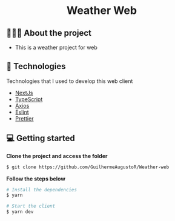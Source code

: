 <h1 align="center">
	<!-- <img alt="Logo" src=".github/logo.png" width="200px" /> -->
  Weather Web
</h1>

## 👨🏻‍💻 About the project

- <p >This is a weather project for web</p>

## 🚀 Technologies

Technologies that I used to develop this web client

- [NextJs](https://nextjs.org/)
- [TypeScript](https://www.typescriptlang.org/)
- [Axios](https://github.com/axios/axios)
- [Eslint](https://eslint.org/)
- [Prettier](https://prettier.io/)

## 💻 Getting started

**Clone the project and access the folder**

```bash
$ git clone https://github.com/GuilhermeAugustoR/Weather-web
```

**Follow the steps below**

```bash
# Install the dependencies
$ yarn

# Start the client
$ yarn dev
```
